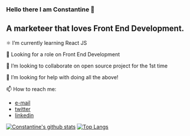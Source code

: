 ### Hello there I am Constantine 👋

## A marketeer that loves Front End Development.

⚛️ I’m currently learning React JS

💼 Looking for a role on Front End Development

👯 I’m looking to collaborate on open source project for the 1st time

🤔 I’m looking for help with doing all the above!

📫 How to reach me: 
* [e-mail](mailto:constantinemelios@gmail.com) 
* [twitter](https://twitter.com/Melios_Cos)
* [linkedin](https://www.linkedin.com/in/cmelios/)

[![Constantine's github stats](https://github-readme-stats.vercel.app/api?username=constantineMelios&count_private=true&theme=graywhite)](https://github.com/constantineMelios/github-readme-stats)
[![Top Langs](https://github-readme-stats.vercel.app/api/top-langs/?username=constantineMelios&layout=compact)](https://github.com/constantineMelios/github-readme-stats)
